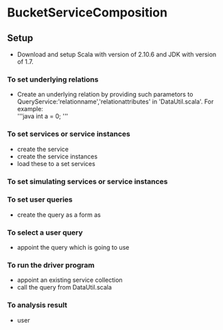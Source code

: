 # BucketServiceComposition

## Setup
* Download and setup Scala with version of 2.10.6 and JDK with version of 1.7.<br>

### To set underlying relations
* Create an underlying relation by providing such parametors to QueryService:'relationname','relationattributes' in 'DataUtil.scala'. For example:<br>
'''java
int a = 0;
'''

### To set services or service instances
* create the service 
* create the service instances
* load these to a set services

### To set simulating services or service instances


### To set user queries
* create the query as a form as 

### To select a user query 
* appoint the query which is going to use 

### To run the driver program
* appoint an existing service collection 
* call the query from DataUtil.scala

### To analysis result
* user
